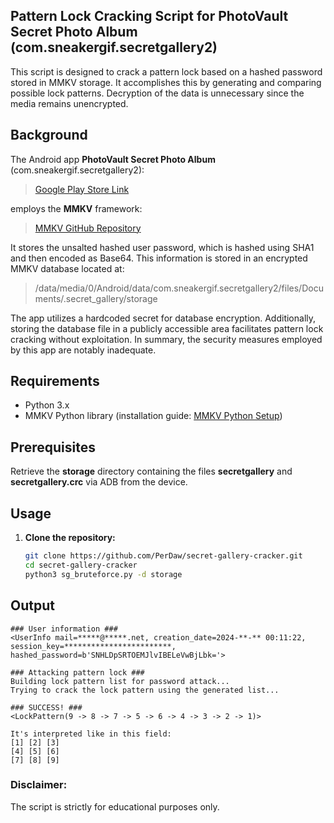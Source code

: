 ## Pattern Lock Cracking Script for PhotoVault Secret Photo Album (com.sneakergif.secretgallery2)

This script is designed to crack a pattern lock based on a hashed password stored in MMKV storage. It accomplishes this by generating and comparing possible lock patterns. Decryption of the data is unnecessary since the media remains unencrypted.

## Background
The Android app **PhotoVault Secret Photo Album** (com.sneakergif.secretgallery2):
> [Google Play Store Link](https://play.google.com/store/apps/details?id=com.sneakergif.secretgallery2)

employs the **MMKV** framework:
> [MMKV GitHub Repository](https://github.com/Tencent/MMKV)

It stores the unsalted hashed user password, which is hashed using SHA1 and then encoded as Base64. This information is stored in an encrypted MMKV database located at:
> /data/media/0/Android/data/com.sneakergif.secretgallery2/files/Documents/.secret_gallery/storage

The app utilizes a hardcoded secret for database encryption. Additionally, storing the database file in a publicly accessible area facilitates pattern lock cracking without exploitation. In summary, the security measures employed by this app are notably inadequate.

## Requirements

- Python 3.x
- MMKV Python library (installation guide: [MMKV Python Setup](https://github.com/Tencent/MMKV/wiki/python_setup))

## Prerequisites

Retrieve the **storage** directory containing the files **secretgallery** and **secretgallery.crc** via ADB from the device.

## Usage

1. **Clone the repository:**

   ```bash
   git clone https://github.com/PerDaw/secret-gallery-cracker.git
   cd secret-gallery-cracker
   python3 sg_bruteforce.py -d storage
   
## Output
````
### User information ###
<UserInfo mail=*****@*****.net, creation_date=2024-**-** 00:11:22, session_key=************************, hashed_password=b'SNHLDpSRTOEMJlvIBELeVwBjLbk='>

### Attacking pattern lock ###
Building lock pattern list for password attack...
Trying to crack the lock pattern using the generated list...

### SUCCESS! ###
<LockPattern(9 -> 8 -> 7 -> 5 -> 6 -> 4 -> 3 -> 2 -> 1)>

It's interpreted like in this field:
[1]	[2]	[3]
[4]	[5]	[6]
[7]	[8]	[9]
````

### Disclaimer:

The script is strictly for educational purposes only.